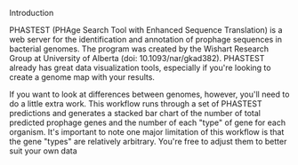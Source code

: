 Introduction

PHASTEST (PHAge Search Tool with Enhanced Sequence Translation) is a web server for the identification and annotation of prophage sequences in bacterial genomes. 
The program was created by the Wishart Research Group at University of Alberta (doi: 10.1093/nar/gkad382). 
PHASTEST already has great data visualization tools, especially if you're looking to create a genome map with your results.

If you want to look at differences between genomes, however, you'll need to do a little extra work. This workflow runs through a set of PHASTEST predictions and generates a stacked bar chart of the number of total predicted prophage genes and the number of each "type" of gene for each organism. It's important to note one major limitation of this workflow is that the gene "types" are relatively arbitrary. You're free to adjust them to better suit your own data
